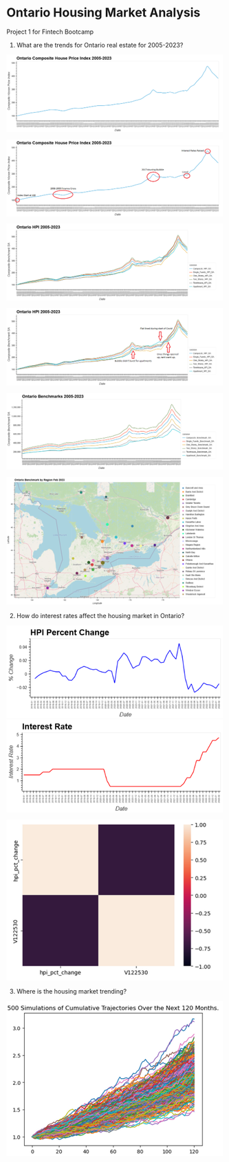 # Ontario Housing Market Analysis
Project 1 for Fintech Bootcamp

1. What are the trends for Ontario real estate for 2005-2023?

![Composite House Price Index](Images/CompositeHousePriceIndex_no_text.png "Composite House Price Index")

![Composite House Price Index (with text)](Images/CompositeHousePriceIndex.png "Composite House Price Index")

![Ontario HPI](Images/OntarioHPI.png "Ontario HPI")

![Ontario HPI (with text)](Images/OntarioHPI_with_text.png "Ontario HPI")

![Ontario Benchmarks](Images/OntarioBenchmarks.png "Ontario Benchmarks")

![Ontario Map](Images/OntarioMap.png "Ontario Map")

2. How do interest rates affect the housing market in Ontario?

![HPI Percent Change](Images/HPIPercentChange.png "HPI Percent Change")![Interest Rates](Images/InterestRates.png "Interest Rates")

![Hea tMap](Images/HeatMap.png "Correlation Heat Map")

3. Where is the housing market trending? 

![Monte Carlo Simulation](Images/MonteCarlo.png "Monte Carlo Simulation")
